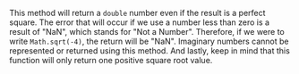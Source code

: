 This method will return a `double` number even if the result is a perfect square. The error that will occur if we use a number less than zero is a result of "NaN", which stands for "Not a Number". Therefore, if we were to write `Math.sqrt(-4)`, the return will be "NaN". Imaginary numbers cannot be represented or returned using this method. And lastly, keep in mind that this function will only return one positive square root value.

